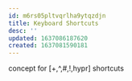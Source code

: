 ```yaml
---
id: m6rs05pltvqrlha9ytqzdjn
title: Keyboard Shortcuts
desc: ''
updated: 1637086187620
created: 1637081590181
---
```


concept for [+,^,#,!,hypr] shortcuts
